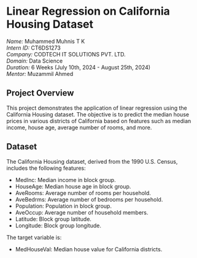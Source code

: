 # Linear Regression on California Housing Dataset

*Name:* Muhammed Muhnis T K  
*Intern ID:* CT6DS1273  
*Company:* CODTECH IT SOLUTIONS PVT. LTD.  
*Domain:* Data Science  
*Duration:* 6 Weeks (July 10th, 2024 - August 25th, 2024)  
*Mentor:* Muzammil Ahmed

## Project Overview

This project demonstrates the application of linear regression using the California Housing dataset. The objective is to predict the median house prices in various districts of California based on features such as median income, house age, average number of rooms, and more.

## Dataset

The California Housing dataset, derived from the 1990 U.S. Census, includes the following features:

- MedInc: Median income in block group.
- HouseAge: Median house age in block group.
- AveRooms: Average number of rooms per household.
- AveBedrms: Average number of bedrooms per household.
- Population: Population in block group.
- AveOccup: Average number of household members.
- Latitude: Block group latitude.
- Longitude: Block group longitude.

The target variable is:

- MedHouseVal: Median house value for California districts.
